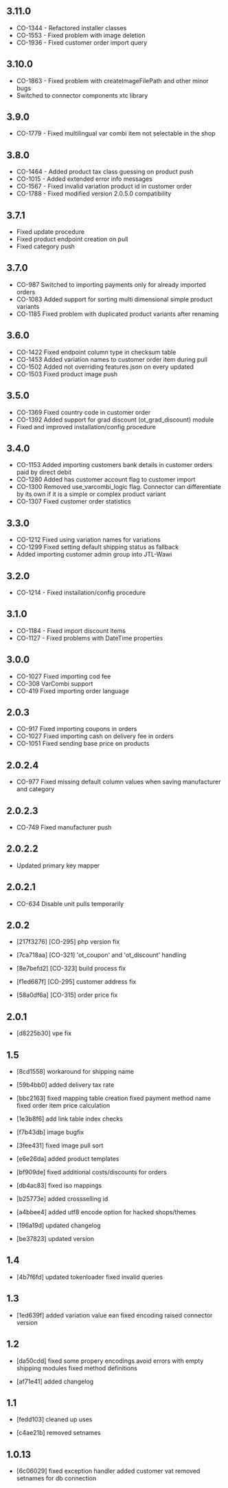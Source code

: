 3.11.0
------
- CO-1344 - Refactored installer classes
- CO-1553 - Fixed problem with image deletion
- CO-1936 - Fixed customer order import query 

3.10.0
------
- CO-1863 - Fixed problem with createImageFilePath and other minor bugs
- Switched to connector components xtc library

3.9.0
-----
- CO-1779 - Fixed multilingual var combi item not selectable in the shop

3.8.0
-----
- CO-1464 - Added product tax class guessing on product push
- CO-1015 - Added extended error info messages
- CO-1567 - Fixed invalid variation product id in customer order
- CO-1788 - Fixed modified version 2.0.5.0 compatibility

3.7.1
-----
- Fixed update procedure
- Fixed product endpoint creation on pull
- Fixed category push

3.7.0
-----
- CO-987  Switched to importing payments only for already imported orders
- CO-1083 Added support for sorting multi dimensional simple product variants
- CO-1185 Fixed problem with duplicated product variants after renaming

3.6.0
-----
- CO-1422 Fixed endpoint column type in checksum table
- CO-1453 Added variation names to customer order item during pull
- CO-1502 Added not overriding features.json on every updated
- CO-1503 Fixed product image push

3.5.0
-----
- CO-1369 Fixed country code in customer order
- CO-1392 Added support for grad discount (ot_grad_discount) module
- Fixed and improved installation/config procedure

3.4.0
-----
- CO-1153 Added importing customers bank details in customer orders paid by direct debit
- CO-1280 Added has customer account flag to customer import
- CO-1300 Removed use_varcombi_logic flag. Connector can differentiate by its own if it is a simple or complex product variant
- CO-1307 Fixed customer order statistics

3.3.0
-----
- CO-1212 Fixed using variation names for variations
- CO-1299 Fixed setting default shipping status as fallback
- Added importing customer admin group into  JTL-Wawi

3.2.0
-----
- CO-1214 - Fixed installation/config procedure 

3.1.0
-----
- CO-1184 - Fixed import discount items
- CO-1127 - Fixed problems with DateTime properties

3.0.0
-----
- CO-1027 Fixed importing cod fee
- CO-308 VarCombi support
- CO-419 Fixed importing order language

2.0.3
-----
- CO-917  Fixed importing coupons in orders
- CO-1027 Fixed importing cash on delivery fee in orders
- CO-1051 Fixed sending base price on products

2.0.2.4
-----
 - CO-977 Fixed missing default column values when saving manufacturer and category
 
2.0.2.3
-----
 - CO-749 Fixed manufacturer push
 
2.0.2.2
 -----
 - Updated primary key mapper

2.0.2.1
-----
 - CO-634 Disable unit pulls temporarily

2.0.2
-----
- [217f3276] [CO-295]
  php version fix
  
- [7ca718aa] [CO-321]
  'ot_coupon' and 'ot_discount' handling
  
- [8e7befd2] [CO-323]
  build process fix
  
- [f1ed687f] [CO-295]
  customer address fix
  
- [58a0df6a] [CO-315]
  order price fix

2.0.1
-----
- [d8225b30]
  vpe fix

1.5
------
- [8cd1558]
  workaround for shipping name

- [59b4bb0]
  added delivery tax rate

- [bbc2163]
  fixed mapping table creation
  fixed payment method name
  fixed order item price calculation

- [1e3b8f6]
  add link table index checks

- [f7b43db]
  image bugfix

- [3fee431]
  fixed image pull sort

- [e6e26da]
  added product templates

- [bf909de]
  fixed additional costs/discounts for orders

- [db4ac83]
  fixed iso mappings

- [b25773e]
  added crossselling id

- [a4bbee4]
  added utf8 encode option for hacked shops/themes

- [196a19d]
  updated changelog

- [be37823]
  updated version

1.4
------
- [4b7f6fd]
  updated tokenloader
  fixed invalid queries

1.3
------
- [1ed639f]
  added variation value ean
  fixed encoding
  raised connector version

1.2
------
- [da50cdd]
  fixed some propery encodings
  avoid errors with empty shipping modules
  fixed method definitions

- [af71e41]
  added changelog

1.1
------
- [fedd103]
  cleaned up uses

- [c4ae21b]
  removed setnames

1.0.13
------
- [6c06029]
  fixed exception handler
  added customer vat
  removed setnames for db connection

